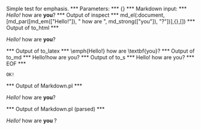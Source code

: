 Simple test for emphasis.
*** Parameters: ***
{}
*** Markdown input: ***
*Hello!* how are **you**?
*** Output of inspect ***
md_el(:document,[md_par([md_em(["Hello!"]), " how are ", md_strong(["you"]), "?"])],{},[])
*** Output of to_html ***
<p><em>Hello!</em> how are <strong>you</strong>?</p>
*** Output of to_latex ***
\emph{Hello!} how are \textbf{you}?
*** Output of to_md ***
Hello!how are you?
*** Output of to_s ***
Hello! how are you?
*** EOF ***



	OK!



*** Output of Markdown.pl ***
<p><em>Hello!</em> how are <strong>you</strong>?</p>

*** Output of Markdown.pl (parsed) ***
<div>
 <p>
  <em>
   Hello!
  </em>
   how are 
  <strong>
   you
  </strong>
  ?
 </p>
</div>